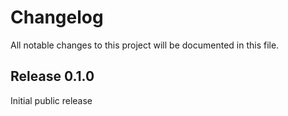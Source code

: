 # Changelog

All notable changes to this project will be documented in this file.

## Release 0.1.0

Initial public release
